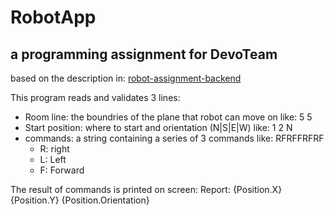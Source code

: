 # RobotApp

## a programming assignment for DevoTeam

based on the description in: [robot-assignment-backend](https://github.com/kouroshsalahshoor/RobotApp/blob/master/RobotApp/robot-assignment-backend.md.pdf)

This program reads and validates 3 lines:
* Room line: the boundries of the plane that robot can move on like: 5 5
* Start position: where to start and orientation (N|S|E|W) like: 1 2 N
* commands: a string containing a series of 3 commands like: RFRFFRFRF
  * R: right
  * L: Left
  * F: Forward

The result of commands is printed on screen:
Report: {Position.X} {Position.Y} {Position.Orientation}
